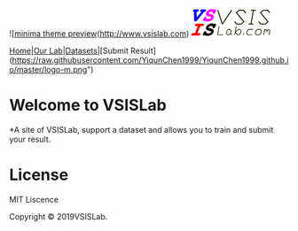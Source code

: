![[minima theme preview](https://raw.githubusercontent.com/YiqunChen1999/YiqunChen1999.github.io/master/logo-m.png)(http://www.vsislab.com)
<a href="http://www.vsislab.com">
<img src="https://raw.githubusercontent.com/YiqunChen1999/YiqunChen1999.github.io/master/logo-m.png" alt="VSISLab">
</a>

[Home](https://YiqunChen1999.github.io)|[Our Lab](http://www.vsislab.com/)|[Datasets](https://raw.githubusercontent.com/YiqunChen1999/YiqunChen1999.github.io/master/logo-m.png")|[Submit Result](https://raw.githubusercontent.com/YiqunChen1999/YiqunChen1999.github.io/master/logo-m.png")


# Welcome to VSISLab

*A site of VSISLab, support a dataset and allows you to train and submit your result.

# License
MIT Liscence

Copyright © 2019VSISLab. 
